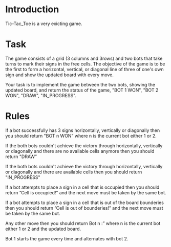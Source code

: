 # Introduction

Tic-Tac_Toe is a very exicting game.

# Task
The game consists of a grid (3 columns and 3rows) and two bots that take turns to mark their signs in the free cells. The objective of the game is to be the first to form a horizontal, vertical, or diagonal line of three of one's own sign and show the updated board with every move.

Your task is to implement the game between the two bots, showing the updated board, and return the status of the game, "BOT 1 WON", "BOT 2 WON", "DRAW", "IN_PROGRESS".

# Rules
If a bot successfully has 3 signs horizontally, vertically or diagonally then you should return "BOT n WON” where n is the current bot either 1 or 2.

If the both bots couldn't achieve the victory through horizontally, vertically or diagonally and there are no available cells anymore then you should return "DRAW”

If the both bots couldn't achieve the victory through horizontally, vertically or diagonally and there are available cells then you should return "IN_PROGRESS"

If a bot attempts to place a sign in a cell that is occupied then you should return ”Cell is occupied!” and the next move must be taken by the same bot.

If a bot attempts to place a sign in a cell that is out of the board bounderies then you should return ”Cell is out of bounderies!” and the next move must be taken by the same bot.

Any other move then you should return Bot n :” where n is the current bot either 1 or 2 and the updated board.
 
Bot 1 starts the game every time and alternates with bot 2.
